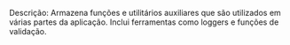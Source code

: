 Descrição: Armazena funções e utilitários auxiliares que são utilizados em várias partes da aplicação. Inclui ferramentas como loggers e funções de validação.